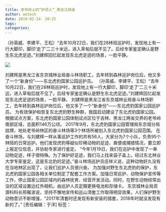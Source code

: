 ```yaml
---
title: 老爷岭上的“护虎人”_黑龙江频道
author: wetech
date: 2019-02-24- 20:25
tags: 
categories: 
---
```

（孙英威、李建平、王松）“去年10月22日，我们在28林班巡护时，发现地上有一行大脚印，脚印‘走了’二三十米远，进入草甸后就不见了。后经专家鉴定确认是野生东北虎足迹。”刘建辉回忆起发现东北虎足迹的场景，一脸平静。
<!-- more -->
                
<img align="center" border="0" src="http://p2.ifengimg.com/a/2016/0810/204c433878d5cf9size1_w16_h16.png" />
                
            
刘建辉是黑龙江省东京城林业局奋斗林场职工，去年转到森林巡护岗位后，他又多了一个“新身份”——东北虎豹国家公园巡护员。
（孙英威、李建平、王松）“去年10月22日，我们在28林班巡护时，发现地上有一行大脚印，脚印‘走了’二三十米远，进入草甸后就不见了。后经专家鉴定确认是野生东北虎足迹。”刘建辉回忆起发现东北虎足迹的场景，一脸平静。
刘建辉是黑龙江省东京城林业局奋斗林场职工，去年转到森林巡护岗位后，他又多了一个“新身份”——东北虎豹国家公园巡护员。
为有效保护和恢复东北虎豹野生种群，我国启动建设了东北虎豹国家公园。根据试点方案，东北虎豹国家公园体制试点区位于吉林、黑龙江两省交界的老爷岭南部区域，总面积146万公顷。
2017年9月，东北虎豹国家公园管理局东京城分局挂牌，地处老爷岭林区的奋斗林场等3个林场所被划入东北虎豹国家公园范围。
在奋斗林场，与刘建辉一样从事巡护工作的共有56人，大家分为7个小队，负责95个林班的日常巡护。他们发现虎豹等疑似珍稀动物的足迹、粪便或捕猎情况，要立即上报定位信息，并协助专家进行鉴定。
“今年1月19日，我们在巡护中发现了一串动物足迹，样子很特殊。为了保护好足迹，我们马上找来袋子盖上。经过东北林业大学专家鉴定，这是东北豹的足迹。”奋斗林场巡护员庄祥义说，这种动物好久没有在当地林区出现了，让我们巡护人员很兴奋。
为加强对野生东北虎豹的保护，东北虎豹国家公园各相关单位制定了配套工作方案。加强日常巡护、动物保护宣传等工作，停止国家公园区域内的森林抚育、经营开发活动。同时，在野生动物经常出没的区域设置远红外相机，由巡护人员定期更换电池和存储卡。
东京城林业局资源科科长邢雁波说，坚持不懈地宣传和巡山清套工作取得明显效果，人们保护野生动物意识不断增强，“2017年清套时还发现有新安装的猎套，2018年时就没发现有新的了。”
[责任编辑：于洋]
标签：
 
 
 
             
